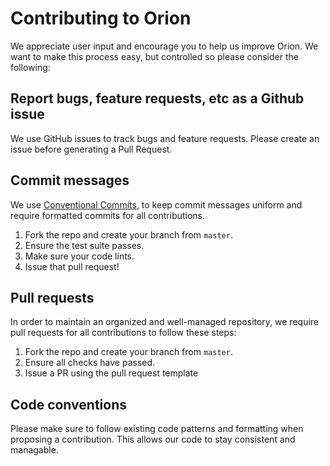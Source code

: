 # Contributing to Orion
We appreciate user input and encourage you to help us improve Orion. We want to make this process easy, but controlled so please consider the following:


## Report bugs, feature requests, etc as a Github issue
We use GitHub issues to track bugs and feature requests. Please create an issue before generating a Pull Request. 


## Commit messages
We use [Conventional Commits](https://www.conventionalcommits.org/), to keep commit messages uniform and require formatted commits for all contributions.

1. Fork the repo and create your branch from `master`.
1. Ensure the test suite passes.
1. Make sure your code lints.
1. Issue that pull request!


## Pull requests
In order to maintain an organized and well-managed repository, we require pull requests for all contributions to follow these steps:

1. Fork the repo and create your branch from `master`.
1. Ensure all checks have passed.
1. Issue a PR using the pull request template


## Code conventions
Please make sure to follow existing code patterns and formatting when proposing a contribution. This allows our code to stay consistent and managable.

